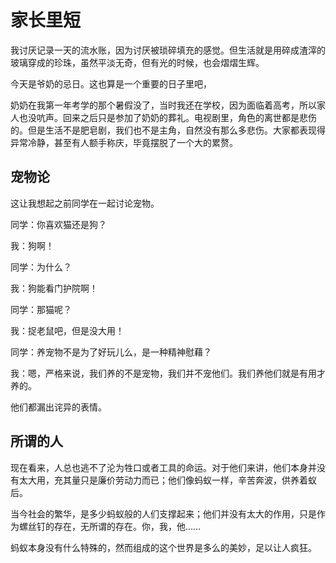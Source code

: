 # 家长里短

我讨厌记录一天的流水账，因为讨厌被琐碎填充的感觉。但生活就是用碎成渣滓的玻璃穿成的珍珠，虽然平淡无奇，但有光的时候，也会熠熠生辉。

今天是爷奶的忌日。这也算是一个重要的日子里吧，

奶奶在我第一年考学的那个暑假没了，当时我还在学校，因为面临着高考，所以家人也没吭声。回来之后只是参加了奶奶的葬礼。电视剧里，角色的离世都是悲伤的。但是生活不是肥皂剧，我们也不是主角，自然没有那么多悲伤。大家都表现得异常冷静，甚至有人额手称庆，毕竟摆脱了一个大的累赘。

## 宠物论

这让我想起之前同学在一起讨论宠物。

同学：你喜欢猫还是狗？

我：狗啊！

同学：为什么？

我：狗能看门护院啊！

同学：那猫呢？

我：捉老鼠吧，但是没大用！

同学：养宠物不是为了好玩儿么，是一种精神慰藉？

我：嗯，严格来说，我们养的不是宠物，我们并不宠他们。我们养他们就是有用才养的。

他们都漏出诧异的表情。

## 所谓的人

现在看来，人总也逃不了沦为牲口或者工具的命运。对于他们来讲，他们本身并没有太大用，充其量只是廉价劳动力而已；他们像蚂蚁一样，辛苦奔波，供养着蚁后。

当今社会的繁华，是多少蚂蚁般的人们支撑起来；他们并没有太大的作用，只是作为螺丝钉的存在，无所谓的存在。你，我，他……

蚂蚁本身没有什么特殊的，然而组成的这个世界是多么的美妙，足以让人疯狂。
